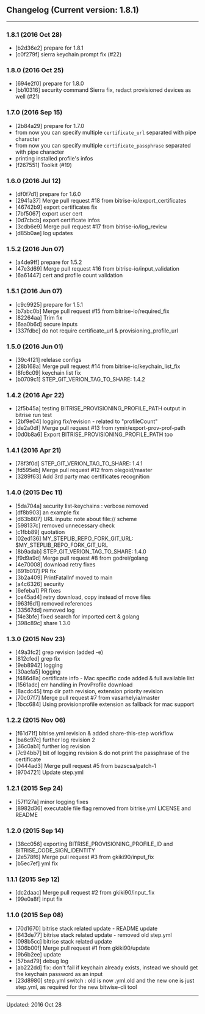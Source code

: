 ## Changelog (Current version: 1.8.1)

-----------------

### 1.8.1 (2016 Oct 28)

* [b2d36e2] prepare for 1.8.1
* [c0f279f] sierra keychain prompt fix (#22)

### 1.8.0 (2016 Oct 25)

* [694e2f0] prepare for 1.8.0
* [bb10316] security command Sierra fix, redact provisioned devices as well (#21)

### 1.7.0 (2016 Sep 15)

* [2b84a29] prepare for 1.7.0
* from now you can specify multiple `certificate_url` separated with pipe character
* from now you can specify multiple `certificate_passphrase` separated with pipe character
* printing installed profile's infos 
* [f267551] Toolkit (#19)

### 1.6.0 (2016 Jul 12)

* [df0f7d1] prepare for 1.6.0
* [2941a37] Merge pull request #18 from bitrise-io/export_certificates
* [46742b9] export certificates fix
* [7bf5067] export user cert
* [0d7cbcb] export certificate infos
* [3cdb6e9] Merge pull request #17 from bitrise-io/log_review
* [d85b0ae] log updates

### 1.5.2 (2016 Jun 07)

* [a4de9ff] prepare for 1.5.2
* [47e3d69] Merge pull request #16 from bitrise-io/input_validation
* [6a61447] cert and profile count validation

### 1.5.1 (2016 Jun 07)

* [c9c9925] prepare for 1.5.1
* [b7abc0b] Merge pull request #15 from bitrise-io/required_fix
* [82264aa] Trim fix
* [6aa0b6d] secure inputs
* [337fdbc] do not require certificate_url & provisioning_profile_url

### 1.5.0 (2016 Jun 01)

* [39c4f21] relelase configs
* [28b168a] Merge pull request #14 from bitrise-io/keychain_list_fix
* [8fc6c09] keychain list fix
* [b0709c1] STEP_GIT_VERION_TAG_TO_SHARE: 1.4.2

### 1.4.2 (2016 Apr 22)

* [2f5b45a] testing BITRISE_PROVISIONING_PROFILE_PATH output in bitrise run test
* [2bf9e04] logging fix/revision - related to "profileCount"
* [de2a0df] Merge pull request #13 from rymir/export-prov-prof-path
* [0d0b8a6] Export BITRISE_PROVISIONING_PROFILE_PATH too

### 1.4.1 (2016 Apr 21)

* [78f3f0d] STEP_GIT_VERION_TAG_TO_SHARE: 1.4.1
* [fd595eb] Merge pull request #12 from olegoid/master
* [3289f63] Add 3rd party mac certificates recognition

### 1.4.0 (2015 Dec 11)

* [5da704a] security list-keychains : verbose removed
* [df8b903] an example fix
* [d63b807] URL inputs: note about file:// scheme
* [598137c] removed unnecessary check
* [c1fbb89] quotation
* [02ed136] MY_STEPLIB_REPO_FORK_GIT_URL: $MY_STEPLIB_REPO_FORK_GIT_URL
* [8b9adab] STEP_GIT_VERION_TAG_TO_SHARE: 1.4.0
* [f9d9a9d] Merge pull request #8 from godrei/golang
* [4e70008] download retry fixes
* [691b017] PR fix
* [3b2a409] PrintFatallnf moved to main
* [a4c6326] security
* [6efeba1] PR fixes
* [ce45ad4] retry download, copy instead of move files
* [963f6d1] removed references
* [33567dd] removed log
* [f4e3bfe] fixed search for imported cert & golang
* [398c89c] share 1.3.0

### 1.3.0 (2015 Nov 23)

* [49a3fc2] grep revision (added -e)
* [812cfed] grep fix
* [9eb8942] logging
* [30aefa5] logging
* [f486d8a] certificate info - Mac specific code added & full available list
* [1561adc] err handling in ProvProfile download
* [8acdc45] tmp dir path revision, extension priority revision
* [70c07f7] Merge pull request #7 from vasarhelyia/master
* [1bcc684] Using provisionprofile extension as fallback for mac support

### 1.2.2 (2015 Nov 06)

* [f61d71f] bitrise.yml revision & added share-this-step workflow
* [ba6c97c] further log revision 2
* [36c0ab1] further log revision
* [7c94bb7] bit of logging revision & do not print the passphrase of the certificate
* [0444ad3] Merge pull request #5 from bazscsa/patch-1
* [9704721] Update step.yml

### 1.2.1 (2015 Sep 24)

* [57f127a] minor logging fixes
* [8982d36] executable file flag removed from bitrise.yml LICENSE and README

### 1.2.0 (2015 Sep 14)

* [38cc056] exporting BITRISE_PROVISIONING_PROFILE_ID and BITRISE_CODE_SIGN_IDENTITY
* [2e578f6] Merge pull request #3 from gkiki90/input_fix
* [b5ec7ef] yml fix

### 1.1.1 (2015 Sep 12)

* [dc2daac] Merge pull request #2 from gkiki90/input_fix
* [99e0a8f] input fix

### 1.1.0 (2015 Sep 08)

* [70d1670] bitrise stack related update - README update
* [643de77] bitrise stack related update - removed old step.yml
* [098b5cc] bitrise stack related update
* [306b00f] Merge pull request #1 from gkiki90/update
* [9b6b2ee] update
* [57bad79] debug log
* [ab222dd] fix: don't fail if keychain already exists, instead we should get the keychain password as an input
* [23d8980] step.yml switch : old is now .yml.old and the new one is just step.yml, as required for the new bitwise-cli tool

-----------------

Updated: 2016 Oct 28